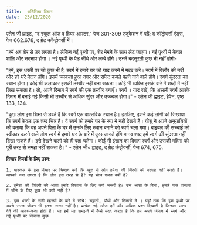 ```yaml
---
title:  अतिरिक्त विचार
date:  25/12/2020
---
```


एलेन जी ह्वाइट, “द स्कूल ऑफ द हियर आफ्टर," पेज 301-309 एजुकेशन में पढ़ें; द कॉट्रोवर्सी एंड्स, पेज 662.678, द ग्रेट कॉन्ट्रोवर्सी में।

"हमें अब शेर से डर लगता है। लेकिन नई पृथ्वी पर, शेर मेमने के साथ लेट जाएगा। नई पृथ्वी में केवल शांति और सद्भाव होगा । नई पृथ्वी के पेड़ सीधे और लम्बे होंगे। उनमें बदसूरती कुछ भी नहीं होगी-

"हमें, इस धरती पर जो कुछ भी है, स्वर्ग में हमारे घर को याद करने में मदद करे। स्वर्ग में विलौर की नदी और हरे भरे मैदान होंगे। इसमें चमकता हुआ नगर और सफेद कपड़े पहने गाने वाले होंगे। स्वर्ग सुंदरता का स्थान होगा। कोई भी कलाकार इसकी तस्वीर नहीं बना सकता। कोई भी व्यक्ति इसके बारे में शब्दों में नहीं लिख सकता है। तो, अपने दिमाग में स्वर्ग की एक तस्वीर बनाएँ। स्वर्ग । याद रखें, कि असली स्वर्ग आपके दिमाग में बनाई गई किसी भी तस्वीर से अधिक सुंदर और उज्ज्वल होगा।" - एलेन जी ह्वाइट, हेवेन, पृष्ठ 133, 134.

"कुछ लोग इस शिक्षा से डरते हैं कि स्वर्ग एक वास्तविक स्थान है। इसलिए, इसने कई लोगों को सिखाया कि स्वर्ग केवल एक शब्द चित्र है। वे स्वर्ग को हमारे घर के रूप में नहीं देखते हैं। यीशु ने अपने अनुयायियों को बताया कि वह अपने पिता के घर में उनके लिए स्थान बनाने को स्वर्ग चला गया। बाइबल की सच्चाई को स्वीकार करने वाले लोग स्वर्ग में हमारे घर के बारे में कुछ जानते होंगे मानव शब्द हमें स्वर्ग की सुंदरता नहीं दिखा सकते हैं। इसे देखने वालों को ही पता चलेगा। कोई भी इंसान का दिमाग स्वर्ग और उसकी महिमा को पूरी तरह से समझ नहीं सकता है।" - एलेन जी० ह्वाइट, द ग्रेट कंट्रोवर्सी, पेज 674, 675.

**विचार विमर्श के लिए प्रश्न**:

`1. पास्कल के इस विचार पर चिन्तन करें कि बहुत से लोग हमेशा की जिंदगी की परवाह नहीं करते हैं। आपको क्या लगता है कि लोग इस तरह से हैं? यह सोच गलत क्यों है?`

`2. हमेशा की जिंदगी की आशा हमारे विश्वास के लिए क्यों जरूरी है? उस आशा के बिना, हमारे पास वास्तव में जीने के लिए कुछ भी क्यों नहीं है?`

`3. इस धरती के सभी रहस्यों के बारे में सोचें: चट्टानों, पौधों और सितारों में । यहाँ तक कि इस पृथ्वी पर सबसे सरल जीवन भी इतना सरल नहीं है। प्रत्येक नई खोज हमें और अधिक प्रश्न दिखाती है जिनका उत्तर देने की आवश्यकता होती है। यह हमें यह समझने में कैसे मदद करता है कि हम अपने जीवन में स्वर्ग और नई पृथ्वी पर कितना कुछ`